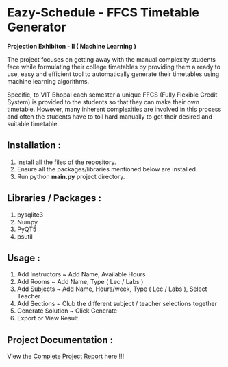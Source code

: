 # Eazy-Schedule - FFCS Timetable Generator 
**Projection Exhibiton - II ( Machine Learning )**

The project focuses on getting away with the manual complexity students face while formulating their college timetables by providing them a ready to use, easy and efficient tool to automatically generate their timetables using machine learning algorithms.

Specific, to VIT Bhopal each semester a unique FFCS (Fully Flexible Credit System) is provided to the students so that they can make their own timetable. However, many inherent complexities are involved in this process and often the students have to toil hard manually to get their desired and suitable timetable.

## Installation :  
1. Install all the files of the repository.
2. Ensure all the packages/libraries mentioned below are installed.
3. Run python **main.py** project directory.

## Libraries / Packages :
1. pysqlite3
2. Numpy
3. PyQT5
4. psutil

## Usage :
1. Add Instructors   ~  Add Name, Available Hours 
2. Add Rooms         ~  Add Name, Type ( Lec / Labs )
3. Add Subjects      ~  Add Name, Hours/week, Type ( Lec / Labs ), Select Teacher
4. Add Sections      ~  Club the different subject / teacher selections together
5. Generate Solution ~  Click Generate
6. Export or View Result

## Project Documentation :
View the [Complete Project Report](https://drive.google.com/file/d/1z8FiJYItEjplZgwuQPzrOL5BE9lVkIdm/view?usp=sharing) here !!! 
